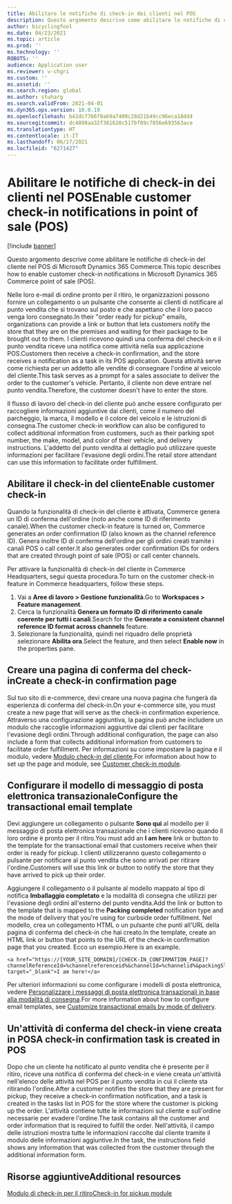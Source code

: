 ```yaml
---
title: Abilitare le notifiche di check-in dei clienti nel POS
description: Questo argomento descrive come abilitare le notifiche di check-in del cliente nel POS di Microsoft Dynamics 365 Commerce.
author: bicyclingfool
ms.date: 04/23/2021
ms.topic: article
ms.prod: ''
ms.technology: ''
ROBOTS: ''
audience: Application user
ms.reviewer: v-chgri
ms.custom: ''
ms.assetid: ''
ms.search.region: global
ms.author: stuharg
ms.search.validFrom: 2021-04-01
ms.dyn365.ops.version: 10.0.19
ms.openlocfilehash: b42dc7766f8a69a7409c28d21b49cc96eca18dd4
ms.sourcegitcommit: dc4898aa32f381620c517bf89c7856e693563ace
ms.translationtype: HT
ms.contentlocale: it-IT
ms.lasthandoff: 06/17/2021
ms.locfileid: "6271427"
---
```

# <a name="enable-customer-check-in-notifications-in-point-of-sale-pos"></a><span data-ttu-id="d7089-103">Abilitare le notifiche di check-in dei clienti nel POS</span><span class="sxs-lookup"><span data-stu-id="d7089-103">Enable customer check-in notifications in point of sale (POS)</span></span>

[!include [banner](includes/banner.md)]

<span data-ttu-id="d7089-104">Questo argomento descrive come abilitare le notifiche di check-in del cliente nel POS di Microsoft Dynamics 365 Commerce.</span><span class="sxs-lookup"><span data-stu-id="d7089-104">This topic describes how to enable customer check-in notifications in Microsoft Dynamics 365 Commerce point of sale (POS).</span></span>

<span data-ttu-id="d7089-105">Nelle loro e-mail di ordine pronto per il ritiro, le organizzazioni possono fornire un collegamento o un pulsante che consente ai clienti di notificare al punto vendita che si trovano sul posto e che aspettano che il loro pacco venga loro consegnato.</span><span class="sxs-lookup"><span data-stu-id="d7089-105">In their "order ready for pickup" emails, organizations can provide a link or button that lets customers notify the store that they are on the premises and waiting for their package to be brought out to them.</span></span> <span data-ttu-id="d7089-106">I clienti ricevono quindi una conferma del check-in e il punto vendita riceve una notifica come attività nella sua applicazione POS.</span><span class="sxs-lookup"><span data-stu-id="d7089-106">Customers then receive a check-in confirmation, and the store receives a notification as a task in its POS application.</span></span> <span data-ttu-id="d7089-107">Questa attività serve come richiesta per un addetto alle vendite di consegnare l'ordine al veicolo del cliente.</span><span class="sxs-lookup"><span data-stu-id="d7089-107">This task serves as a prompt for a sales associate to deliver the order to the customer's vehicle.</span></span> <span data-ttu-id="d7089-108">Pertanto, il cliente non deve entrare nel punto vendita.</span><span class="sxs-lookup"><span data-stu-id="d7089-108">Therefore, the customer doesn't have to enter the store.</span></span>

<span data-ttu-id="d7089-109">Il flusso di lavoro del check-in del cliente può anche essere configurato per raccogliere informazioni aggiuntive dai clienti, come il numero del parcheggio, la marca, il modello e il colore del veicolo e le istruzioni di consegna.</span><span class="sxs-lookup"><span data-stu-id="d7089-109">The customer check-in workflow can also be configured to collect additional information from customers, such as their parking spot number, the make, model, and color of their vehicle, and delivery instructions.</span></span> <span data-ttu-id="d7089-110">L'addetto del punto vendita al dettaglio può utilizzare queste informazioni per facilitare l'evasione degli ordini.</span><span class="sxs-lookup"><span data-stu-id="d7089-110">The retail store attendant can use this information to facilitate order fulfillment.</span></span>

## <a name="enable-customer-check-in"></a><span data-ttu-id="d7089-111">Abilitare il check-in del cliente</span><span class="sxs-lookup"><span data-stu-id="d7089-111">Enable customer check-in</span></span>

<span data-ttu-id="d7089-112">Quando la funzionalità di check-in del cliente è attivata, Commerce genera un ID di conferma dell'ordine (noto anche come ID di riferimento canale).</span><span class="sxs-lookup"><span data-stu-id="d7089-112">When the customer check-in feature is turned on, Commerce generates an order confirmation ID (also known as the channel reference ID).</span></span> <span data-ttu-id="d7089-113">Genera inoltre ID di conferma dell'ordine per gli ordini creati tramite i canali POS o call center.</span><span class="sxs-lookup"><span data-stu-id="d7089-113">It also generates order confirmation IDs for orders that are created through point of sale (POS) or call center channels.</span></span> 

<span data-ttu-id="d7089-114">Per attivare la funzionalità di check-in del cliente in Commerce Headquarters, segui questa procedura.</span><span class="sxs-lookup"><span data-stu-id="d7089-114">To turn on the customer check-in feature in Commerce headquarters, follow these steps.</span></span>

1. <span data-ttu-id="d7089-115">Vai a **Aree di lavoro \> Gestione funzionalità**.</span><span class="sxs-lookup"><span data-stu-id="d7089-115">Go to **Workspaces \> Feature management**.</span></span>
2. <span data-ttu-id="d7089-116">Cerca la funzionalità **Genera un formato ID di riferimento canale coerente per tutti i canali**.</span><span class="sxs-lookup"><span data-stu-id="d7089-116">Search for the **Generate a consistent channel reference ID format across channels** feature.</span></span> 
3. <span data-ttu-id="d7089-117">Selezionare la funzionalità, quindi nel riquadro delle proprietà selezionare **Abilita ora**.</span><span class="sxs-lookup"><span data-stu-id="d7089-117">Select the feature, and then select **Enable now** in the properties pane.</span></span> 

## <a name="create-a-check-in-confirmation-page"></a><span data-ttu-id="d7089-118">Creare una pagina di conferma del check-in</span><span class="sxs-lookup"><span data-stu-id="d7089-118">Create a check-in confirmation page</span></span>

<span data-ttu-id="d7089-119">Sul tuo sito di e-commerce, devi creare una nuova pagina che fungerà da esperienza di conferma del check-in.</span><span class="sxs-lookup"><span data-stu-id="d7089-119">On your e-commerce site, you must create a new page that will serve as the check-in confirmation experience.</span></span> <span data-ttu-id="d7089-120">Attraverso una configurazione aggiuntiva, la pagina può anche includere un modulo che raccoglie informazioni aggiuntive dai clienti per facilitare l'evasione degli ordini.</span><span class="sxs-lookup"><span data-stu-id="d7089-120">Through additional configuration, the page can also include a form that collects additional information from customers to facilitate order fulfillment.</span></span> <span data-ttu-id="d7089-121">Per informazioni su come impostare la pagina e il modulo, vedere [Modulo check-in del cliente](check-in-pickup-module.md).</span><span class="sxs-lookup"><span data-stu-id="d7089-121">For information about how to set up the page and module, see [Customer check-in module](check-in-pickup-module.md).</span></span>

## <a name="configure-the-transactional-email-template"></a><span data-ttu-id="d7089-122">Configurare il modello di messaggio di posta elettronica transazionale</span><span class="sxs-lookup"><span data-stu-id="d7089-122">Configure the transactional email template</span></span>

<span data-ttu-id="d7089-123">Devi aggiungere un collegamento o pulsante **Sono qui** al modello per il messaggio di posta elettronica transazionale che i clienti ricevono quando il loro ordine è pronto per il ritiro.</span><span class="sxs-lookup"><span data-stu-id="d7089-123">You must add an **I am here** link or button to the template for the transactional email that customers receive when their order is ready for pickup.</span></span> <span data-ttu-id="d7089-124">I clienti utilizzeranno questo collegamento o pulsante per notificare al punto vendita che sono arrivati per ritirare l'ordine.</span><span class="sxs-lookup"><span data-stu-id="d7089-124">Customers will use this link or button to notify the store that they have arrived to pick up their order.</span></span> 

<span data-ttu-id="d7089-125">Aggiungere il collegamento o il pulsante al modello mappato al tipo di notifica **Imballaggio completato** e la modalità di consegna che utilizzi per l'evasione degli ordini all'esterno del punto vendita.</span><span class="sxs-lookup"><span data-stu-id="d7089-125">Add the link or button to the template that is mapped to the **Packing completed** notification type and the mode of delivery that you're using for curbside order fulfillment.</span></span> <span data-ttu-id="d7089-126">Nel modello, crea un collegamento HTML o un pulsante che punti all'URL della pagina di conferma del check-in che hai creato.</span><span class="sxs-lookup"><span data-stu-id="d7089-126">In the template, create an HTML link or button that points to the URL of the check-in confirmation page that you created.</span></span> <span data-ttu-id="d7089-127">Ecco un esempio.</span><span class="sxs-lookup"><span data-stu-id="d7089-127">Here is an example.</span></span>

```
<a href="https://[YOUR_SITE_DOMAIN]/[CHECK-IN_CONFIRMATION_PAGE]?channelReferenceId=%channelreferenceid%&channelId=%channelid%&packingSlipId=%packingslipid%" target="_blank">I am here!</a>
```
<span data-ttu-id="d7089-128">Per ulteriori informazioni su come configurare i modelli di posta elettronica, vedere [Personalizzare i messaggi di posta elettronica transazionali in base alla modalità di consegna](customize-email-delivery-mode.md).</span><span class="sxs-lookup"><span data-stu-id="d7089-128">For more information about how to configure email templates, see [Customize transactional emails by mode of delivery](customize-email-delivery-mode.md).</span></span> 

## <a name="a-check-in-confirmation-task-is-created-in-pos"></a><span data-ttu-id="d7089-129">Un'attività di conferma del check-in viene creata in POS</span><span class="sxs-lookup"><span data-stu-id="d7089-129">A check-in confirmation task is created in POS</span></span>

<span data-ttu-id="d7089-130">Dopo che un cliente ha notificato al punto vendita che è presente per il ritiro, riceve una notifica di conferma del check-in e viene creata un'attività nell'elenco delle attività nel POS per il punto vendita in cui il cliente sta ritirando l'ordine.</span><span class="sxs-lookup"><span data-stu-id="d7089-130">After a customer notifies the store that they are present for pickup, they receive a check-in confirmation notification, and a task is created in the tasks list in POS for the store where the customer is picking up the order.</span></span> <span data-ttu-id="d7089-131">L'attività contiene tutte le informazioni sul cliente e sull'ordine necessarie per evadere l'ordine.</span><span class="sxs-lookup"><span data-stu-id="d7089-131">The task contains all the customer and order information that is required to fulfill the order.</span></span> <span data-ttu-id="d7089-132">Nell'attività, il campo delle istruzioni mostra tutte le informazioni raccolte dal cliente tramite il modulo delle informazioni aggiuntive.</span><span class="sxs-lookup"><span data-stu-id="d7089-132">In the task, the instructions field shows any information that was collected from the customer through the additional information form.</span></span> 

## <a name="additional-resources"></a><span data-ttu-id="d7089-133">Risorse aggiuntive</span><span class="sxs-lookup"><span data-stu-id="d7089-133">Additional resources</span></span>

[<span data-ttu-id="d7089-134">Modulo di check-in per il ritiro</span><span class="sxs-lookup"><span data-stu-id="d7089-134">Check-in for pickup module</span></span>](check-in-pickup-module.md)
